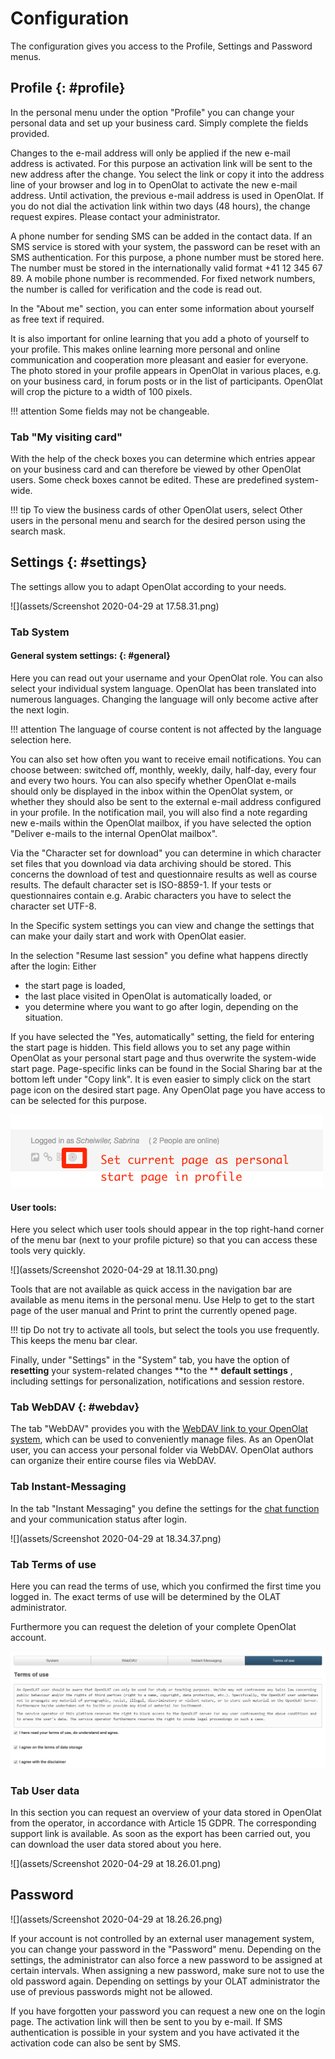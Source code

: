 # Configuration

The configuration gives you access to the Profile, Settings and Password
menus.

## Profile {: #profile}

In the personal menu under the option "Profile" you can change your personal
data and set up your business card. Simply complete the fields provided.

Changes to the e-mail address will only be applied if the new e-mail address
is activated. For this purpose an activation link will be sent to the new
address after the change. You select the link or copy it into the address line
of your browser and log in to OpenOlat to activate the new e-mail address.
Until activation, the previous e-mail address is used in OpenOlat. If you do
not dial the activation link within two days (48 hours), the change request
expires. Please contact your administrator.

A phone number for sending SMS can be added in the contact data. If an SMS
service is stored with your system, the password can be reset with an SMS
authentication. For this purpose, a phone number must be stored here. The
number must be stored in the internationally valid format +41 12 345 67 89. A
mobile phone number is recommended. For fixed network numbers, the number is
called for verification and the code is read out.

In the "About me" section, you can enter some information about yourself as
free text if required.

It is also important for online learning that you add a photo of yourself to
your profile. This makes online learning more personal and online
communication and cooperation more pleasant and easier for everyone. The photo
stored in your profile appears in OpenOlat in various places, e.g. on your
business card, in forum posts or in the list of participants. OpenOlat will
crop the picture to a width of 100 pixels.

  
!!! attention
	Some fields may not be changeable.

### Tab "My visiting card"

With the help of the check boxes you can determine which entries appear on
your business card and can therefore be viewed by other OpenOlat users. Some
check boxes cannot be edited. These are predefined system-wide.

!!! tip
	To view the business cards of other OpenOlat users, select Other users in the
	personal menu and search for the desired person using the search mask.

##  Settings {: #settings}

The settings allow you to adapt OpenOlat according to your needs.

![](assets/Screenshot 2020-04-29 at 17.58.31.png)

### Tab System

#### General system settings: {: #general}

Here you can read out your username and your OpenOlat role. You can also
select your individual system language. OpenOlat has been translated into
numerous languages. Changing the language will only become active after the
next login.

!!! attention
	The language of course content is not affected by the language selection here.

You can also set how often you want to receive email notifications. You can
choose between: switched off, monthly, weekly, daily, half-day, every four and
every two hours. You can also specify whether OpenOlat e-mails should only be
displayed in the inbox within the OpenOlat system, or whether they should also
be sent to the external e-mail address configured in your profile. In the
notification mail, you will also find a note regarding new e-mails within the
OpenOlat mailbox, if you have selected the option "Deliver e-mails to the
internal OpenOlat mailbox".

Via the "Character set for download" you can determine in which character set
files that you download via data archiving should be stored. This concerns the
download of test and questionnaire results as well as course results. The
default character set is ISO-8859-1. If your tests or questionnaires contain
e.g. Arabic characters you have to select the character set UTF-8.


In the Specific system settings you can view and change the settings that can
make your daily start and work with OpenOlat easier.

In the selection "Resume last session" you define what happens directly after
the login: Either

  * the start page is loaded,
  * the last place visited in OpenOlat is automatically loaded, or
  * you determine where you want to go after login, depending on the situation.

If you have selected the "Yes, automatically" setting, the field for entering
the start page is hidden. This field allows you to set any page within
OpenOlat as your personal start page and thus overwrite the system-wide start
page. Page-specific links can be found in the Social Sharing bar at the bottom
left under "Copy link". It is even easier to simply click on the start page
icon on the desired start page. Any OpenOlat page you have access to can be
selected for this purpose.

![](assets/change_startpage_EN.png)

  

#### User tools:
  Here you select which user tools should appear in the top
right-hand corner of the menu bar (next to your profile picture) so that you
can access these tools very quickly.

![](assets/Screenshot 2020-04-29 at 18.11.30.png)

Tools that are not available as quick access in the navigation bar are
available as menu items in the personal menu. Use Help to get to the start
page of the user manual and Print to print the currently opened page.

!!! tip
	Do not try to activate all tools, but select the tools you use frequently.
	This keeps the menu bar clear.
  

Finally, under "Settings" in the "System" tab, you have the option of
**resetting** your system-related changes **to the  ** **default settings** ,
including settings for personalization, notifications and session restore.

###  Tab WebDAV {: #webdav}

The tab "WebDAV" provides you with the [WebDAV link to your OpenOlat
system](../supported_tech/Using_WebDAV.md), which can be used to conveniently manage files. As
an OpenOlat user, you can access your personal folder via WebDAV. OpenOlat
authors can organize their entire course files via WebDAV.

### Tab Instant-Messaging

In the tab "Instant Messaging" you define the settings for the [chat
function](../../manual_admin/administration/Instant_Messaging.de.md) and your communication status after login.

![](assets/Screenshot 2020-04-29 at 18.34.37.png)

### Tab Terms of use

Here you can read the terms of use, which you confirmed the first time you
logged in. The exact terms of use will be determined by the OLAT
administrator.

Furthermore you can request the deletion of your complete OpenOlat account.  

![](assets/terms_of_use.jpg)

### Tab User data

In this section you can request an overview of your data stored in OpenOlat
from the operator, in accordance with Article 15 GDPR. The corresponding
support link is available. As soon as the export has been carried out, you can
download the user data stored about you here.

![](assets/Screenshot 2020-04-29 at 18.26.01.png)

##  Password

![](assets/Screenshot 2020-04-29 at 18.26.26.png)

If your account is not controlled by an external user management system, you
can change your password in the "Password" menu. Depending on the settings,
the administrator can also force a new password to be assigned at certain
intervals. When assigning a new password, make sure not to use the old
password again. Depending on settings by your OLAT administrator the use of
previous passwords might not be allowed.

If you have forgotten your password you can request a new one on the login
page. The activation link will then be sent to you by e-mail. If SMS
authentication is possible in your system and you have activated it the
activation code can also be sent by SMS.

  

